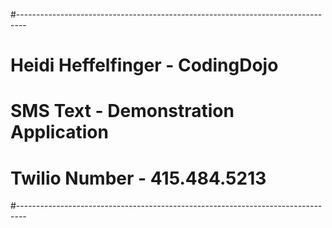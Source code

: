 #--------------------------------------------------------------------------------
# Heidi Heffelfinger - CodingDojo
# SMS Text - Demonstration Application
# Twilio Number - 415.484.5213
#--------------------------------------------------------------------------------